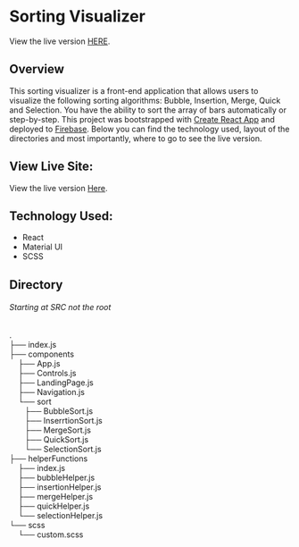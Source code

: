 # Sorting Visualizer

View the live version [HERE](https://krause-sorting-visualizer.web.app/).



## Overview

This sorting visualizer is a front-end application that allows users to visualize the following sorting algorithms: Bubble, Insertion, Merge, Quick and Selection. You have the ability to sort the array of bars automatically or step-by-step. This project was bootstrapped with [Create React App](https://github.com/facebook/create-react-app) and deployed to [Firebase](https://firebase.google.com/). Below you can find the technology used, layout of the directories and most importantly, where to go to see the live version.

## View Live Site:
View the live version [Here](https://krause-sorting-visualizer.web.app/).


## Technology Used:
- React
- Material UI
- SCSS

## Directory 
###### Starting at SRC not the root

.<br />
├── index.js <br />
├── components<br />
 &nbsp;&nbsp;&nbsp;  ├── App.js<br />
 &nbsp;&nbsp;&nbsp;  ├── Controls.js<br />
 &nbsp;&nbsp;&nbsp;  ├── LandingPage.js<br />
 &nbsp;&nbsp;&nbsp;  ├── Navigation.js<br />
 &nbsp;&nbsp;&nbsp;  └── sort<br />
 &nbsp;&nbsp;&nbsp;&nbsp;&nbsp;&nbsp;     ├── BubbleSort.js<br />
 &nbsp;&nbsp;&nbsp;&nbsp;&nbsp;&nbsp;     ├── InserrtionSort.js<br />
 &nbsp;&nbsp;&nbsp;&nbsp;&nbsp;&nbsp;     ├── MergeSort.js<br />
 &nbsp;&nbsp;&nbsp;&nbsp;&nbsp;&nbsp;     ├── QuickSort.js<br />
 &nbsp;&nbsp;&nbsp;&nbsp;&nbsp;&nbsp;     └── SelectionSort.js<br />
├── helperFunctions<br />
  &nbsp;&nbsp;&nbsp; ├── index.js<br />
  &nbsp;&nbsp;&nbsp; ├── bubbleHelper.js<br />
  &nbsp;&nbsp;&nbsp; ├── insertionHelper.js<br />
  &nbsp;&nbsp;&nbsp; ├── mergeHelper.js<br />
  &nbsp;&nbsp;&nbsp; ├── quickHelper.js<br />
  &nbsp;&nbsp;&nbsp; └── selectionHelper.js<br />
└── scss<br />
  &nbsp;&nbsp;&nbsp; └── custom.scss<br />
    